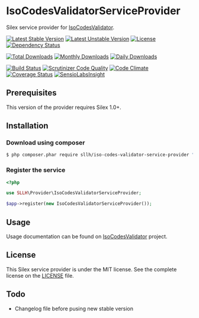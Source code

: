 # IsoCodesValidatorServiceProvider

Silex service provider for [IsoCodesValidator](https://github.com/Soullivaneuh/IsoCodesValidator).

[![Latest Stable Version](https://poser.pugx.org/sllh/iso-codes-validator-service-provider/v/stable)](https://packagist.org/packages/sllh/iso-codes-validator-service-provider)
[![Latest Unstable Version](https://poser.pugx.org/sllh/iso-codes-validator-service-provider/v/unstable)](https://packagist.org/packages/sllh/iso-codes-validator-service-provider)
[![License](https://poser.pugx.org/sllh/iso-codes-validator-service-provider/license)](https://packagist.org/packages/sllh/iso-codes-validator-service-provider)
[![Dependency Status](https://www.versioneye.com/php/sllh:iso-codes-validator-service-provider/badge.svg)](https://www.versioneye.com/php/sllh:iso-codes-validator-service-provider)

[![Total Downloads](https://poser.pugx.org/sllh/iso-codes-validator-service-provider/downloads)](https://packagist.org/packages/sllh/iso-codes-validator-service-provider)
[![Monthly Downloads](https://poser.pugx.org/sllh/iso-codes-validator-service-provider/d/monthly)](https://packagist.org/packages/sllh/iso-codes-validator-service-provider)
[![Daily Downloads](https://poser.pugx.org/sllh/iso-codes-validator-service-provider/d/daily)](https://packagist.org/packages/sllh/iso-codes-validator-service-provider)

[![Build Status](https://travis-ci.org/Soullivaneuh/IsoCodesValidatorServiceProvider.svg?branch=master)](https://travis-ci.org/Soullivaneuh/IsoCodesValidatorServiceProvider)
[![Scrutinizer Code Quality](https://scrutinizer-ci.com/g/Soullivaneuh/IsoCodesValidatorServiceProvider/badges/quality-score.png?b=master)](https://scrutinizer-ci.com/g/Soullivaneuh/IsoCodesValidatorServiceProvider/?branch=master)
[![Code Climate](https://codeclimate.com/github/Soullivaneuh/IsoCodesValidatorServiceProvider/badges/gpa.svg)](https://codeclimate.com/github/Soullivaneuh/IsoCodesValidatorServiceProvider)
[![Coverage Status](https://coveralls.io/repos/Soullivaneuh/IsoCodesValidatorServiceProvider/badge.svg?branch=master)](https://coveralls.io/r/Soullivaneuh/IsoCodesValidatorServiceProvider?branch=master)
[![SensioLabsInsight](https://insight.sensiolabs.com/projects/e8cef875-a548-42be-98e4-cebd4db0bb6e/mini.png)](https://insight.sensiolabs.com/projects/e8cef875-a548-42be-98e4-cebd4db0bb6e)

## Prerequisites

This version of the provider requires Silex 1.0+.

## Installation

### Download using composer

``` bash
$ php composer.phar require sllh/iso-codes-validator-service-provider "~1.0"
```

### Register the service

```php
<?php

use SLLH\Provider\IsoCodesValidatorServiceProvider;

$app->register(new IsoCodesValidatorServiceProvider());
```

## Usage

Usage documentation can be found on [IsoCodesValidator](https://github.com/Soullivaneuh/IsoCodesValidator) project.

## License

This Silex service provider is under the MIT license. See the complete license on the [LICENSE](https://github.com/Soullivaneuh/IsoCodesValidatorServiceProvider/blob/master/LICENSE) file.

## Todo

 * Changelog file before pusing new stable version
